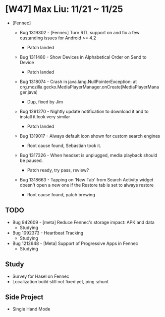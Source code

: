 # [W47] Max Liu: 11/21 ~ 11/25


* [Fennec]
  - Bug 1319302 - [Fennec] Turn RTL support on and fix a few oustanding issues for Android >= 4.2
    - Patch landed

  - Bug 1311480 - Show Devices in Alphabetical Order on Send to Device
    - Patch landed

  - Bug 1318074 - Crash in java.lang.NullPointerException: at org.mozilla.gecko.MediaPlayerManager.onCreate(MediaPlayerManager.java)
    - Dup, fixed by Jim

  - Bug 1291270 - Nightly update notification to download it and to install it look very similar
    - Patch landed

  - Bug 1319017 - Always default icon shown for custom search engines
    - Root cause found, Sebastian took it.

  - Bug 1317326 - When headset is unplugged, media playback should be paused.
    - Patch ready, try pass, review?

  - Bug 1318663 - Tapping on 'New Tab' from Search Activity widget doesn't open a new one if the Restore tab is set to always restore
    - Root cause found, patch brewing


## TODO
  * Bug 942609 - [meta] Reduce Fennec's storage impact: APK and data
    - Studying
  * Bug 1092373 - Heartbeat Tracking
    - Studying
  * Bug 1212648 - [Meta] Support of Progressive Apps in Fennec
    - Studying


## Study
  - Survey for Hasel on Fennec
  - Localization build still not fixed yet, ping :ahunt


## Side Project
  - Single Hand Mode
